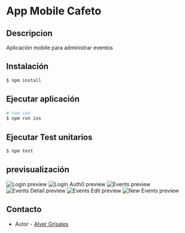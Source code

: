 # App Mobile Cafeto

## Descripcion

Aplicación mobile para administrar eventos

## Instalación

```bash
$ npm install
```

## Ejecutar aplicación

```bash
# run ios
$ npm run ios 
```

## Ejecutar Test unitarios
```bash
$ npm test
```

## previsualización

![Login preview](./design/login.png)
![Login Auth0 preview](./design/auth0.png)
![Events preview](./design/events.png)
![Events Detail preview](./design/event-detail.png)
![Events Edit preview](./design/event-detail.png)
![New Events preview](./design/new-event.png)

## Contacto
- Autor - [Alver Grisales](https://twitter.com/23Alver)

